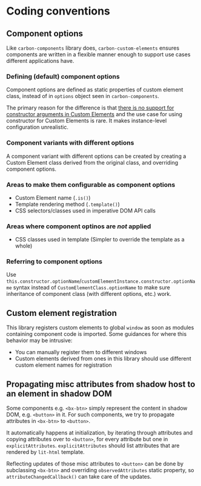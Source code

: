 # Coding conventions

## Component options

Like `carbon-components` library does, `carbon-custom-elements` ensures components are written in a flexible manner enough to support use cases different applications have.

### Defining (default) component options

Component options are defined as static properties of custom element class, instead of in `options` object seen in `carbon-components`.

The primary reason for the difference is that [there is no support for constructor arguments in Custom Elements](https://github.com/w3c/webcomponents/issues/605) and the use case for using constructor for Custom Elements is rare. It makes instance-level configuration unrealistic.

### Component variants with different options

A component variant with different options can be created by creating a Custom Element class derived from the original class, and overriding component options.

### Areas to make them configurable as component options

- Custom Element name (`.is()`)
- Template rendering method (`.template()`)
- CSS selectors/classes used in imperative DOM API calls

### Areas where component optinos are _not_ applied

- CSS classes used in template (Simpler to override the template as a whole)

### Referring to component options

Use `this.constructor.optionName`/`customElementInstance.constructor.optionName` syntax instead of `CustomElementClass.optionName` to make sure inheritance of component class (with different options, etc.) work.

## Custom element registration

This library registers custom elements to global `window` as soon as modules containing component code is imported. Some guidances for where this behavior may be intrusive:

- You can manually register them to different windows
- Custom elements derived from ones in this library should use different custom element names for registration

## Propagating misc attributes from shadow host to an element in shadow DOM

Some components e.g. `<bx-btn>` simply represent the content in shadow DOM, e.g. `<button>` in it.
For such components, we try to propagate attributes in `<bx-btn>` to `<button>`.

It automatically happens at initialization, by iterating through attributes and copying attributes over to `<button>`, for every attribute but one in `explicitAttributes`.
`explicitAttributes` should list attributes that are rendered by `lit-html` template.

Reflecting updates of those misc attributes to `<button>` can be done by subclassing `<bx-btn>` and overriding `observedAttributes` static property, so `attributeChangedCallback()` can take care of the updates.
